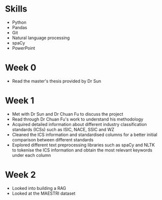 # Skills

- Python
- Pandas
- Git
- Natural language processing
- spaCy
- PowerPoint

# Week 0

- Read the master's thesis provided by Dr Sun

# Week 1

- Met with Dr Sun and Dr Chuan Fu to discuss the project
- Read through Dr Chuan Fu's work to understand his methodology
- Acquired detailed information about different industry classification standards (ICSs) such as ISIC, NACE, SSIC and WZ
- Cleaned the ICS information and standardised columns for a better initial comparison between different standards
- Explored different text preprocessing libraries such as spaCy and NLTK to tokenise the ICS information and obtain the most relevant keywords under each column

# Week 2

- Looked into building a RAG
- Looked at the MAESTRI dataset